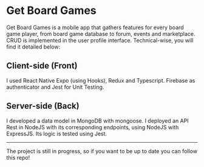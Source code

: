 # Get Board Games

Get Board Games is a mobile app that gathers features for every board game player, from board game database to forum, events and marketplace. CRUD is implemented in the user profile interface. Technical-wise, you will find it detailed below:

## Client-side (Front)
I used React Native Expo (using Hooks), Redux and Typescript. Firebase as authenticator and Jest for Unit Testing.

## Server-side (Back)
I developed a data model in MongoDB with mongoose. I deployed an API Rest in NodeJS with its corresponding endpoints, using NodeJS with ExpressJS. Its logic is tested using Jest.

***

The project is still in progress, so if you want to be up to date you can follow this repo!
